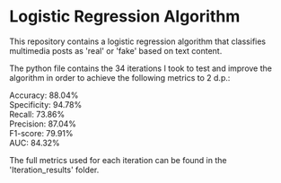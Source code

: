 # Logistic Regression Algorithm
This repository contains a logistic regression algorithm that classifies multimedia posts as 'real' or 'fake' based on text content.

The python file contains the 34 iterations I took to test and improve the algorithm in order to achieve the following metrics to 2 d.p.:

Accuracy:  88.04%\
Specificity:  94.78%\
Recall:  73.86%\
Precision:  87.04%\
F1-score:  79.91%\
AUC:  84.32%

The full metrics used for each iteration can be found in the 'Iteration_results' folder.
